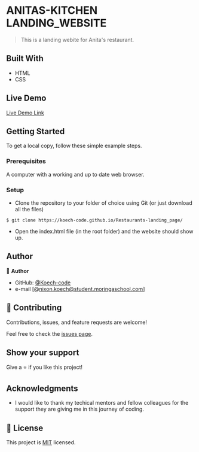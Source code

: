 

# ANITAS-KITCHEN LANDING_WEBSITE

> This is a landing webite for Anita's restaurant.


## Built With

- HTML
- CSS
 

## Live Demo

[Live Demo Link](https://koech-code.github.io/Restaurants-landing_page/)


## Getting Started

To get a local copy, follow these simple example steps.

### Prerequisites

A computer with a working and up to date web browser.

### Setup

- Clone the repository to your folder of choice using Git (or just download all the files)
```
$ git clone https://koech-code.github.io/Restaurants-landing_page/

```
- Open the index.html file (in the root folder) and the website should show up.

## Author

👤 **Author**

- GitHub: [@Koech-code](https://koech-code.github.io/Restaurants-landing_page/)
- e-mail [@nixon.koech@student.moringaschool.com]





## 🤝 Contributing

Contributions, issues, and feature requests are welcome!

Feel free to check the [issues page](ISSUE_TEMPLATE/feature_request.md).

## Show your support

Give a ⭐️ if you like this project!

## Acknowledgments

- I would like to thank my techical mentors and fellow colleagues for the support they are giving me in this journey of coding.

## 📝 License

This project is [MIT](LICENCE) licensed.
